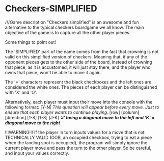 # Checkers-SIMPLIFIED

///Game description
"Checkers simplified" is an awesome and fun alternative to the typical checkers boardgame we all know.
The main objective of the game is to capture all the other player pieces.

Some things to point out!

The 'SIMPLIFIED' part of the name comes from the fact that crowning is not valid on this simplified version
of checkers. Meaning that, if any of the opponent pieces gets to the other side of the board, instead of
crowning that piece, as it is accustomed, it will just stay there, and the player who owns that piece, won't
be able to move it again.

The '=' characters represent the black checkboxes and the left ones are considered the white ones.
The pieces of each player can be distinguished with 'X' and 'O'.

Alternatively, each player must input their move into the console with the following format:
[Y-N] *This question will appear before every move. Just to ensure that each player wants to continue playing.*
[row] [column] [direction]
[1-8] [1-8] [J-K]
***'J' being a diagonal move to the left and 'K' a diagonal move to the right***

!!!WARNING!!!
If the player in turn inputs values for a move that is not TECHNICALLY VALID (OOB, an occupied checkbox, 
trying to eat a piece when the landing spot is occupied), 
the program will simply ignore the current player move and pass the turn to the other player. 
So be careful, and input your values correctly.